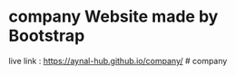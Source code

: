 ﻿# company Website made by Bootstrap
live link : https://aynal-hub.github.io/company/
#   c o m p a n y 
 
 
